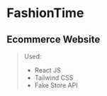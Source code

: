 # FashionTime
## Ecommerce Website

> Used:
>    - React JS
>    - Tailwind CSS
>    - Fake Store API
